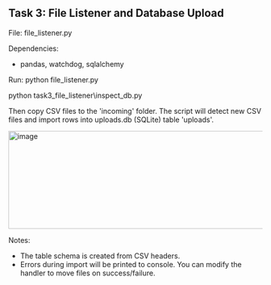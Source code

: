 Task 3: File Listener and Database Upload
-----------------------------------------
File: file_listener.py

Dependencies:
- pandas, watchdog, sqlalchemy

Run:
python file_listener.py

python task3_file_listener\inspect_db.py


Then copy CSV files to the 'incoming' folder. The script will detect new CSV files and import rows into uploads.db (SQLite) table 'uploads'.

<img width="691" height="194" alt="image" src="https://github.com/user-attachments/assets/6e4a599b-a6ef-4009-9757-75b7d80849a3" />

Notes:
- The table schema is created from CSV headers.
- Errors during import will be printed to console. You can modify the handler to move files on success/failure.
